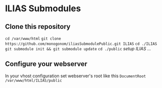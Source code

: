 # ILIAS Submodules
 
## Clone this repository

```cd /var/www/html```
```git clone https://github.com/monogonom/iliasSubmodulePublic.git ILIAS```
```cd ./ILIAS```
```git submodule init && git submodule update```
```cd ./public```
_setup ILIAS ..._ 

## Configure your webserver
In your vhost configuration set webserver's root like this
``DocumentRoot /var/www/html/ILIAS/public``
